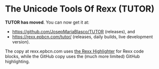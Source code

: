 # The Unicode Tools Of Rexx (TUTOR)

**TUTOR has moved**. You can now get it at:

* https://github.com/JosepMariaBlasco/TUTOR (releases), and
* https://rexx.epbcn.com/tutor/ (releases, daily builds, live development version).

The copy at rexx.epbcn.com uses
[the Rexx Highlighter](https://rexx.epbcn.com/rexx.parser/doc/highlighter/)
for Rexx code blocks, while the GitHub copy uses the (much more limited)
GitHub highlighting.
